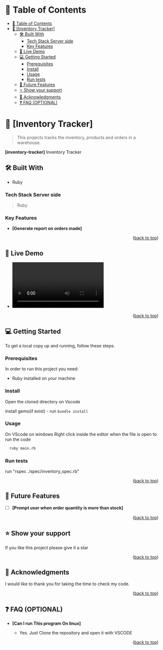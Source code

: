 <a name="readme-top"></a>

# 📗 Table of Contents

- [📗 Table of Contents](#-table-of-contents)
- [📖 \[Inventory Tracker\] ](#-inventory-tracker-)
  - [🛠 Built With ](#-built-with-)
    - [Tech Stack Server side](#tech-stack-server-side)
    - [Key Features ](#key-features-)
  - [🚀 Live Demo ](#-live-demo-)
  - [💻 Getting Started ](#-getting-started-)
    - [Prerequisites](#prerequisites)
    - [Install](#install)
    - [Usage](#usage)
    - [Run tests](#run-tests)
  - [🔭 Future Features ](#-future-features-)
  - [⭐️ Show your support ](#️-show-your-support-)
  - [🙏 Acknowledgments ](#-acknowledgments-)
  - [❓ FAQ (OPTIONAL) ](#-faq-optional-)

<!-- PROJECT DESCRIPTION -->

# 📖 [Inventory Tracker] <a name="about-project"></a>

> This projects tracks the inventory, products and orders in a warehouse.

**[inventory-tracker]** Inventory Tracker
## 🛠 Built With <a name="built-with"></a>
- Ruby

### Tech Stack <a name="tech-stack">Server side</a>

> Ruby

<!-- Features -->

### Key Features <a name="key-features"></a>

- **[Generate report on orders made]**

<p align="right">(<a href="#readme-top">back to top</a>)</p>

<!-- LIVE DEMO -->

## 🚀 Live Demo <a name="live-demo"></a>

- ![Video](/inventory_tracker.mov)

<p align="right">(<a href="#readme-top">back to top</a>)</p>

<!-- GETTING STARTED -->

## 💻 Getting Started <a name="getting-started"></a>

To get a local copy up and running, follow these steps.

### Prerequisites

In order to run this project you need:
- Ruby installed on your machine

### Install

Open the cloned directory on Vscode

install gems(if exist) - run `bundle install`

### Usage

 On VScode on windows Right click inside the editor when the file is open to run the code

```sh
  ruby main.rb
```

### Run tests

run "rspec ./spec/inventory_spec.rb"

<p align="right">(<a href="#readme-top">back to top</a>)</p>

<!-- FUTURE FEATURES -->

## 🔭 Future Features <a name="future-features"></a>

- [ ] **[Prompt user when order quantity is more than stock]**

<p align="right">(<a href="#readme-top">back to top</a>)</p>

<!-- SUPPORT -->

## ⭐️ Show your support <a name="support"></a>

If you like this project please give it a star

<p align="right">(<a href="#readme-top">back to top</a>)</p>

<!-- ACKNOWLEDGEMENTS -->

## 🙏 Acknowledgments <a name="acknowledgements"></a>

I would like to thank you for taking the time to check my code.

<p align="right">(<a href="#readme-top">back to top</a>)</p>

<!-- FAQ (optional) -->

## ❓ FAQ (OPTIONAL) <a name="faq"></a>

- **[Can I run This program On linux]**

  - Yes. Just Clone the repository and open it with VSCODE 

<p align="right">(<a href="#readme-top">back to top</a>)</p>